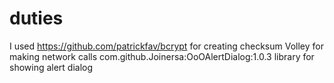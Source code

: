 # duties
I used https://github.com/patrickfav/bcrypt for creating checksum 
Volley for making network calls
com.github.Joinersa:OoOAlertDialog:1.0.3 library for showing alert dialog
